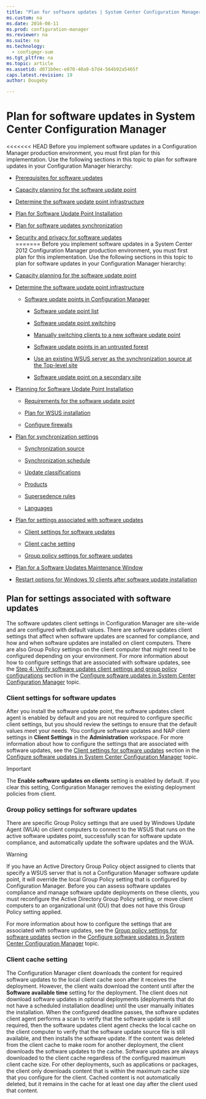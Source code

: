 ```yaml
---
title: "Plan for software updates | System Center Configuration Manager"
ms.custom: na
ms.date: 2016-08-11
ms.prod: configuration-manager
ms.reviewer: na
ms.suite: na
ms.technology:
  - configmgr-sum
ms.tgt_pltfrm: na
ms.topic: article
ms.assetid: d071b0ec-e070-40a9-b7d4-564b92a5465f
caps.latest.revision: 19
author: Dougeby

---
```

# Plan for software updates in System Center Configuration Manager
<<<<<<< HEAD
Before you implement software updates in a Configuration Manager production environment, you must first plan for this implementation. Use the following sections in this topic to plan for software updates in your Configuration Manager hierarchy:  

-   [Prerequisites for software updates](prerequisites-for-software-updates.md)
-   [Capacity planning for the software update point](capacity-planning-for-the-software-update-point.md)  
-   [Determine the software update point infrastructure](determine-the-software-update-point-infrastructure.md)  
-   [Plan for Software Update Point Installation](plan-for-software-update-point-installation.md)  
-   [Plan for software updates synchronization](plan-for-software-updates-synchronization.md)  
-   [Security and privacy for software updates](security-and-privacy-for-software-updates.md)  
=======
Before you implement software updates in a System Center 2012 Configuration Manager production environment, you must first plan for this implementation. Use the following sections in this topic to plan for software updates in your Configuration Manager hierarchy:  

-   [Capacity planning for the software update point](#BKMK_SUMCapacity)  

-   [Determine the software update point infrastructure](#BKMK_SUPInfrastructure)  

    -   [Software update points in Configuration Manager](#BKMK_SUP)  

        -   [Software update point list](#BKMK_SUPList)  

        -   [Software update point switching](#BKMK_SUPSwitching)  

        -   [Manually switching clients to a new software update point](#BKMK_ManuallySwitchSUPs)

        -   [Software update points in an untrusted forest](#BKMK_SUP_CrossForest)  

        -   [Use an existing WSUS server as the synchronization source at the Top-level site](#BKMK_WSUSSyncSource)  
        -   [Software update point on a secondary site](#BKMK_SUPSecSite)  

-   [Planning for Software Update Point Installation](#BKMK_SUPInstallation)  

    -   [Requirements for the software update point](#BKMK_SUPSystemRequirements)  

    -   [Plan for WSUS installation](#BKMK_PlanningForWSUS)  

    -   [Configure firewalls](#BKMK_ConfigureFirewalls)  

-   [Plan for synchronization settings](#BKMK_SyncSettings)  

    -   [Synchronization source](#BKMK_SyncSource)  

    -   [Synchronization schedule](#BKMK_SyncSchedule)  

    -   [Update classifications](#BKMK_UpdateClassifications)  

    -   [Products](#BKMK_UpdateProducts)  

    -   [Supersedence rules](#BKMK_SupersedenceRules)  

    -   [Languages](#BKMK_UpdateLanguages)  

-   [Plan for settings associated with software updates](#BKMK_Settings)  

    -   [Client settings for software updates](#BKMK_ClientSettings)  

    -   [Client cache setting](#BKMK_ClientCache)  

    -   [Group policy settings for software updates](#BKMK_GroupPolicySettings)  

-   [Plan for a Software Updates Maintenance Window](#BKMK_MaintenanceWindow)  

-   [Restart options for Windows 10 clients after software update installation](#BKMK_RestartOptions)





##  <a name="BKMK_Settings"></a> Plan for settings associated with software updates  
 The software updates client settings in Configuration Manager are site-wide and are configured with default values. There are software updates client settings that affect when software updates are scanned for compliance, and how and when software updates are installed on client computers. There are also Group Policy settings on the client computer that might need to be configured depending on your environment. For more information about how to configure settings that are associated with software updates, see the [Step 4: Verify software updates client settings and group policy configurations](../../sum/deploy-use/configure-software-updates.md#BKMK_AssociatedSettings) section in the [Configure software updates in System Center Configuration Manager](../../sum/deploy-use/configure-software-updates.md) topic.  

###  <a name="BKMK_ClientSettings"></a> Client settings for software updates  
 After you install the software update point, the software updates client agent is enabled by default and you are not required to configure specific client settings, but you should review the settings to ensure that the default values meet your needs. You configure software updates and NAP client settings in **Client Settings** in the **Administration** workspace. For more information about how to configure the settings that are associated with software updates, see the [Client settings for software updates](../../sum/deploy-use/configure-software-updates.md#BKMK_ClientSettings) section in the [Configure software updates in System Center Configuration Manager](../../sum/deploy-use/configure-software-updates.md) topic.  

> [!IMPORTANT]  
>  The **Enable software updates on clients** setting is enabled by default. If you clear this setting, Configuration Manager removes the existing deployment policies from client.  

###  <a name="BKMK_GroupPolicySettings"></a> Group policy settings for software updates  
 There are specific Group Policy settings that are used by Windows Update Agent (WUA) on client computers to connect to the WSUS that runs on the active software updates point, successfully scan for software update compliance, and automatically update the software updates and the WUA.  

> [!WARNING]  
>  If you have an Active Directory Group Policy object assigned to clients that specify a WSUS server that is not a Configuration Manager software update point, it will override the local Group Policy setting that is configured by Configuration Manager. Before you can assess software updates compliance and manage software update deployments on these clients, you must reconfigure the Active Directory Group Policy setting, or move client computers to an organizational unit (OU) that does not have this Group Policy setting applied.  

 For more information about how to configure the settings that are associated with software updates, see the  [Group policy settings for software updates](../../sum/deploy-use/configure-software-updates.md#BKMK_GroupPolicy) section in the [Configure software updates in System Center Configuration Manager](../../sum/deploy-use/configure-software-updates.md) topic.  

###  <a name="BKMK_ClientCache"></a> Client cache setting  
 The Configuration Manager client downloads the content for required software updates to the local client cache soon after it receives the deployment. However, the client waits download the content until after the **Software available time** setting for the deployment. The client does not download software updates in optional deployments (deployments that do not have a scheduled installation deadline) until the user manually initiates the installation. When the configured deadline passes, the software updates client agent performs a scan to verify that the software update is still required, then the software updates client agent checks the local cache on the client computer to verify that the software update source file is still available, and then installs the software update. If the content was deleted from the client cache to make room for another deployment, the client downloads the software updates to the cache. Software updates are always downloaded to the client cache regardless of the configured maximum client cache size. For other deployments, such as applications or packages, the client only downloads content that is within the maximum cache size that you configure for the client. Cached content is not automatically deleted, but it remains in the cache for at least one day after the client used that content.  
